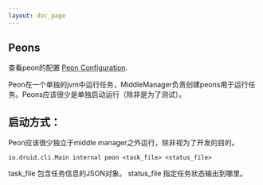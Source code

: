```yaml
---
layout: doc_page
---
```


Peons
-----

查看peon的配置 [Peon Configuration](../configuration/indexing-service.html).

Peon在一个单独的jvm中运行任务，MiddleManager负责创建peons用于运行任务。Peons应该很少是单独启动运行（除非是为了测试）。

启动方式：
-------

Peon应该很少独立于middle manager之外运行，除非视为了开发的目的。

```
io.druid.cli.Main internal peon <task_file> <status_file>
```

task_file 包含任务信息的JSON对象。
status_file 指定任务状态输出到哪里。
